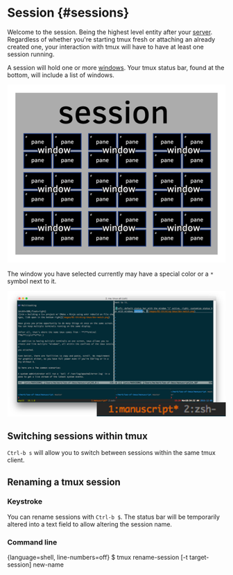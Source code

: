 # Session {#sessions}

Welcome to the session. Being the highest level entity after your
[server](#server). Regardless of whether you're starting tmux fresh
or attaching an already created one, your interaction with tmux will
have to have at least one session running.

A session will hold one or more [windows](#windows). Your tmux status bar,
found at the bottom, will include a list of windows.

![Session](images/info/session.png)

The window you have selected currently may have a special color or a `*` symbol
next to it.

![The first window, ID 1, titled "manuscript" is active. The second window, ID 2, titled zsh.](images/05-session/active-window.png)

## Switching sessions within tmux

`Ctrl-b s` will allow you to switch between sessions within the same tmux
client.

## Renaming a tmux session

### Keystroke

You can rename sessions with `Ctrl-b $`.  The status bar will be temporarily
altered into a text field to allow altering the session name.

### Command line

{language=shell, line-numbers=off}
    $ tmux rename-session [-t target-session] new-name

